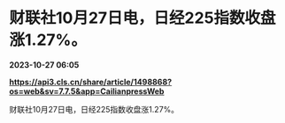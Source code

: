 # 财联社10月27日电，日经225指数收盘涨1.27%。

**2023-10-27 06:05**

**https://api3.cls.cn/share/article/1498868?os=web&sv=7.7.5&app=CailianpressWeb**

财联社10月27日电，日经225指数收盘涨1.27%。